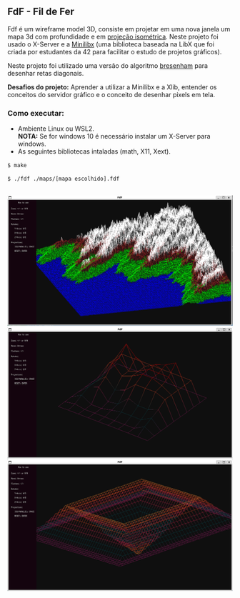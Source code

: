 ## FdF - Fil de Fer

Fdf é um wireframe model 3D, consiste em projetar em uma nova janela um mapa 3d com profundidade e em [projeção isométrica](https://pt.wikipedia.org/wiki/Perspectiva_isom%C3%A9trica). Neste projeto foi usado o X-Server e a [Minilibx](https://harm-smits.github.io/42docs/libs/minilibx.html) (uma biblioteca baseada na LibX que foi criada por estudantes da 42 para facilitar o estudo de projetos gráficos).

Neste projeto foi utilizado uma versão do algoritmo [bresenham](https://pt.wikipedia.org/wiki/Algoritmo_de_Bresenham) para desenhar retas diagonais.

**Desafios do projeto:** Aprender a utilizar a Minilibx e a Xlib, entender os conceitos do servidor gráfico e o conceito de desenhar pixels em tela.

### Como executar:

- Ambiente Linux ou WSL2.  
**NOTA:** Se for windows 10 é necessário instalar um X-Server para windows.
- As seguintes bibliotecas intaladas (math, X11, Xext).
```
$ make
```
```
$ ./fdf ./maps/[mapa escolhido].fdf
```

##
![t1.fdf map](/imgs/t1.png)
![elem-col.fdf map](/imgs/elem-col.png)
![pylone.fdf map](/imgs/pylone.png)
